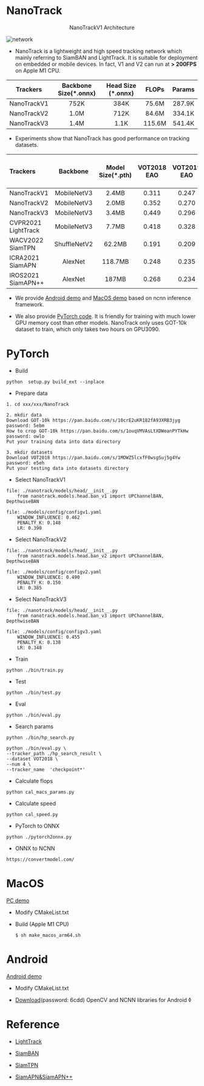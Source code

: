 # NanoTrack 
<center>NanoTrackV1 Architecture</center>

![network](../image/nanotrack_network.png)

- NanoTrack is a lightweight and high speed tracking network which mainly referring to SiamBAN and LightTrack. It is suitable for deployment on embedded or mobile devices. In fact, V1 and V2 can run at **> 200FPS** on Apple M1 CPU.

| Trackers|  Backbone Size(*.onnx)  |Head Size (*.onnx) | FLOPs| Params  |  
| :------------: |:------------: | :------------: | :------------: | :------------: |
| NanoTrackV1  | 752K  | 384K  | 75.6M  | 287.9K  |  
|  NanoTrackV2 | 1.0M  | 712K  |84.6M   |334.1K   |
| NanoTrackV3  | 1.4M| 1.1K|115.6M  | 541.4K  | 

- Experiments show that NanoTrack has good performance on tracking datasets.

| Trackers            |   Backbone   | Model Size(*.pth) | VOT2018 EAO | VOT2019 EAO | GOT-10k-Val AO | GOT-10k-Val SR | DTB70 Success | DTB70 Precision |
| :------------------ | :----------: | :------: | :---------: | :---------: | :------------: | :------------: | :-----------: | :-------------: |
| NanoTrackV1         | MobileNetV3  |  2.4MB   |    0.311    |    0.247    |     0.604      |     0.724      |     0.532     |      0.727      |
| NanoTrackV2         | MobileNetV3  |  2.0MB   |    0.352    |    0.270    |     0.680      |     0.817      |     0.584     |      0.753      |
| NanoTrackV3         | MobileNetV3  |  3.4MB   |    0.449    |    0.296    |     0.719      |     0.848      |     0.628     |      0.815      |
| CVPR2021 LightTrack | MobileNetV3  |  7.7MB   |    0.418    |    0.328    |      0.75      |     0.877      |     0.591     |      0.766      |
| WACV2022 SiamTPN    | ShuffleNetV2 |  62.2MB  |    0.191    |    0.209    |     0.728      |     0.865      |     0.572     |      0.728      |
| ICRA2021 SiamAPN    |   AlexNet    | 118.7MB  |    0.248    |    0.235    |     0.622      |     0.708      |     0.585     |      0.786      |
| IROS2021 SiamAPN++  |   AlexNet    |  187MB   |    0.268    |    0.234    |     0.635      |      0.73      |     0.594     |      0.791      |
- We provide [Android demo](https://github.com/HonglinChu/NanoTrack/tree/master/ncnn_android_nanotrack) and [MacOS demo](https://github.com/HonglinChu/NanoTrack/tree/master/ncnn_macos_nanotrack) based on ncnn inference framework. 

- We also provide [PyTorch code](https://github.com/HonglinChu/SiamTrackers/tree/master/NanoTrack). It is friendly for training with much lower GPU memory cost than other models. NanoTrack only uses GOT-10k dataset to train, which only takes two hours on GPU3090.

# PyTorch  

- Build 
```
python  setup.py build_ext --inplace
```
- Prepare data 
```
1. cd xxx/xxx/NanoTrack 

2. mkdir data
Download GOT-10k https://pan.baidu.com/s/10crE2uKR182fA93XRB3jyg password: 5ebm
How to crop GOT-10k https://pan.baidu.com/s/1ouqVMVAsLtXDWeanPYTkHw password: owlo
Put your training data into data directory 

3. mkdir datasets
Download VOT2018 https://pan.baidu.com/s/1MOWZ5lcxfF0wsgSuj5g4Yw password: e5eh  
Put your testing data into datasets directory 

```
- Select NanoTrackV1
```
file: ./nanotrack/models/head/__init__.py
    from nanotrack.models.head.ban_v1 import UPChannelBAN, DepthwiseBAN

file: ./models/config/configv1.yaml
    WINDOW_INFLUENCE: 0.462
    PENALTY_K: 0.148 
    LR: 0.390
```
- Select NanoTrackV2

```
file: ./nanotrack/models/head/__init__.py
    from nanotrack.models.head.ban_v2 import UPChannelBAN, DepthwiseBAN

file: ./models/config/configv2.yaml
    WINDOW_INFLUENCE: 0.490
    PENALTY_K: 0.150
    LR: 0.385
```

- Select NanoTrackV3

```
file: ./nanotrack/models/head/__init__.py
    from nanotrack.models.head.ban_v3 import UPChannelBAN, DepthwiseBAN

file: ./models/config/configv3.yaml
    WINDOW_INFLUENCE: 0.455
    PENALTY_K: 0.138
    LR: 0.348
```

- Train
```
python ./bin/train.py 
```

- Test 
```
python ./bin/test.py 
```

- Eval
```
python ./bin/eval.py
```

- Search params
```
python ./bin/hp_search.py 
```
```
python ./bin/eval.py \
--tracker_path ./hp_search_result \
--dataset VOT2018 \
--num 4 \
--tracker_name  'checkpoint*'
```

- Calculate flops 
```
python cal_macs_params.py 
```

- Calculate speed
```
python cal_speed.py
```

- PyTorch to ONNX
```
python ./pytorch2onnx.py 
```

- ONNX to NCNN 
```
https://convertmodel.com/
```

# MacOS 

[PC demo](https://www.bilibili.com/video/BV1HY4y1q7B6?spm_id_from=333.999.0.0)


- Modify CMakeList.txt

- Build (Apple M1 CPU) 

    ```
    $ sh make_macos_arm64.sh 
    ```

# Android

[Android demo](https://www.bilibili.com/video/BV1eY4y1p7Cb?spm_id_from=333.999.0.0)

- Modify CMakeList.txt

- [Download](https://pan.baidu.com/s/1Yu1bpSKG-02fC5qekWXcLw)(password: 6cdd) OpenCV and NCNN libraries for Android 
◊
# Reference  

- [LightTrack](https://github.com/researchmm/LightTrack)

- [SiamBAN](https://github.com/hqucv/siamban)

- [SiamTPN](https://github.com/RISC-NYUAD/SiamTPNTracker)

- [SiamAPN&SiamAPN++](https://github.com/vision4robotics/SiamAPN)
